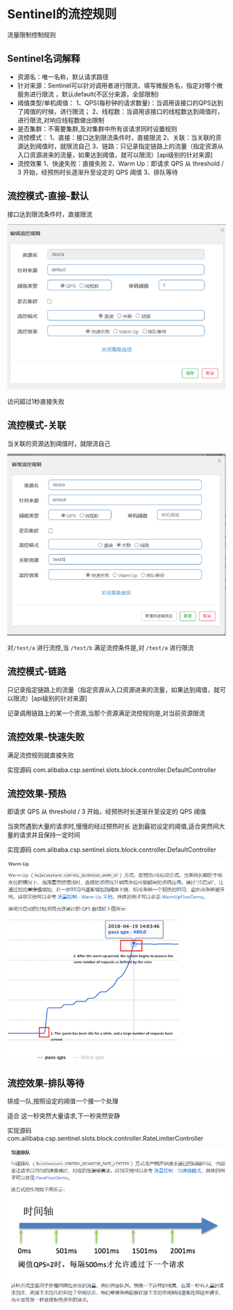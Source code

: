 # Sentinel的流控规则

流量限制控制规则

## Sentinel名词解释

-   资源名：唯一名称，默认请求路径
-   针对来源：Sentinel可以针对调用者进行限流，填写微服务名，指定对哪个微服务进行限流 ，默认default(不区分来源，全部限制)
-   阈值类型/单机阈值：
    1、QPS(每秒钟的请求数量)：当调用该接口的QPS达到了阈值的时候，进行限流；
    2、线程数：当调用该接口的线程数达到阈值时，进行限流,对响应线程数做出限制
-   是否集群：不需要集群,及对集群中所有该请求同时设置规则
-   流控模式：
    1、直接：接口达到限流条件时，直接限流
    2、关联：当关联的资源达到阈值时，就限流自己
    3、链路：只记录指定链路上的流量（指定资源从入口资源进来的流量，如果达到阈值，就可以限流）[api级别的针对来源]
-   流控效果
    1、快速失败：直接失败
    2、Warm Up：即请求 QPS 从 threshold / 3 开始，经预热时长逐渐升至设定的 QPS 阈值
    3、排队等待

## 流控模式-直接-默认

接口达到限流条件时，直接限流

![image-20210221181120535](https://raw.githubusercontent.com/1471246901/myblog/master/img/image-20210221181120535.png)

访问超过1秒直接失败

## 流控模式-关联

当关联的资源达到阈值时，就限流自己

![image-20210221181501559](https://raw.githubusercontent.com/1471246901/myblog/master/img/image-20210221181501559.png)

对`/test/a` 进行流控,当 `/test/b` 满足流控条件是,对 `/test/a` 进行限流

## 流控模式-链路

只记录指定链路上的流量（指定资源从入口资源进来的流量，如果达到阈值，就可以限流）[api级别的针对来源]

记录调用链路上的某一个资源,当那个资源满足流控规则是,对当前资源限流

## 流控效果-快速失败

满足流控规则就直接失败

实现源码 com.alibaba.csp.sentinel.slots.block.controller.DefaultController

## 流控效果-预热

即请求 QPS 从 threshold / 3 开始，经预热时长逐渐升至设定的 QPS 阈值

当突然遇到大量的请求时,慢慢的经过预热时长 达到最初设定的阈值,适合突然间大量的请求并且保持一定时间

实现源码 com.alibaba.csp.sentinel.slots.block.controller.DefaultController

![image-20210221182708298](https://raw.githubusercontent.com/1471246901/myblog/master/img/image-20210221182708298.png)

## 流控效果-排队等待

排成一队,按照设定的阈值一个接一个处理

适合 这一秒突然大量请求,下一秒突然安静 

实现源码 com.ailibaba.csp.sentinel.slots.block.controller.RateLimiterController

![image-20210221183005361](https://raw.githubusercontent.com/1471246901/myblog/master/img/image-20210221183005361.png)